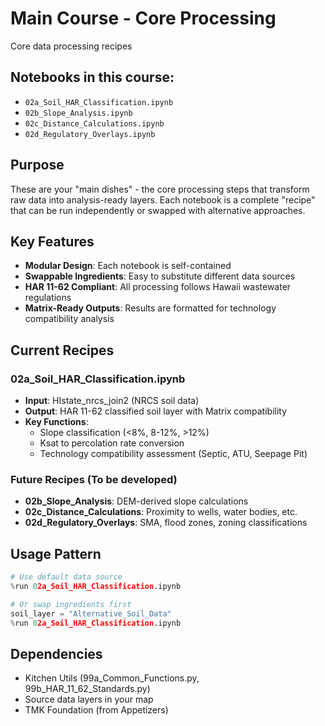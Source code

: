 # Main Course - Core Processing

Core data processing recipes

## Notebooks in this course:

- `02a_Soil_HAR_Classification.ipynb`
- `02b_Slope_Analysis.ipynb`
- `02c_Distance_Calculations.ipynb`
- `02d_Regulatory_Overlays.ipynb`

## Purpose
These are your "main dishes" - the core processing steps that transform raw data into analysis-ready layers. Each notebook is a complete "recipe" that can be run independently or swapped with alternative approaches.

## Key Features
- **Modular Design**: Each notebook is self-contained
- **Swappable Ingredients**: Easy to substitute different data sources
- **HAR 11-62 Compliant**: All processing follows Hawaii wastewater regulations
- **Matrix-Ready Outputs**: Results are formatted for technology compatibility analysis

## Current Recipes

### 02a_Soil_HAR_Classification.ipynb
- **Input**: HIstate_nrcs_join2 (NRCS soil data)
- **Output**: HAR 11-62 classified soil layer with Matrix compatibility
- **Key Functions**: 
  - Slope classification (<8%, 8-12%, >12%)
  - Ksat to percolation rate conversion
  - Technology compatibility assessment (Septic, ATU, Seepage Pit)

### Future Recipes (To be developed)
- **02b_Slope_Analysis**: DEM-derived slope calculations
- **02c_Distance_Calculations**: Proximity to wells, water bodies, etc.
- **02d_Regulatory_Overlays**: SMA, flood zones, zoning classifications

## Usage Pattern
```python
# Use default data source
%run 02a_Soil_HAR_Classification.ipynb

# Or swap ingredients first
soil_layer = "Alternative_Soil_Data"
%run 02a_Soil_HAR_Classification.ipynb
```

## Dependencies
- Kitchen Utils (99a_Common_Functions.py, 99b_HAR_11_62_Standards.py)
- Source data layers in your map
- TMK Foundation (from Appetizers)
